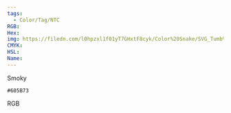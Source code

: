 ```yaml
---
tags:
  - Color/Tag/NTC
RGB:
Hex:
img: https://filedn.com/l0hpzxl1f01yT7GHxtF8cyk/Color%20Snake/SVG_Tumb%20Mass%20No%20Name/605B73.svg
CMYK:
HSL:
Name:
---
```

Smoky
```palette
#605B73
```
RGB
